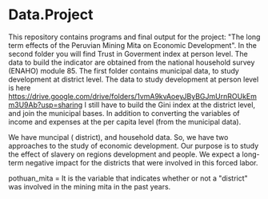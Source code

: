 # Data.Project 
 This repository contains programs and final output for the project: "The long term effects of the Peruvian Mining Mita on Economic Development".
 In the second folder you will find Trust in Goverment index at person level. The data to build the indicator are obtained from the national household survey (ENAHO) module 85.
 The first folder contains municipal data, to study development at district level. 
 The data to study development at person level is here https://drive.google.com/drive/folders/1vmA9kvAoeyJByBGJmUrnROUkEmm3U9Ab?usp=sharing
I still have to build the Gini index at the district level, and join the municipal bases. In addition to converting the variables of income and expenses at the per capita level (from the municipal data).

We have muncipal ( district), and household data. So, we have two approaches to the study of economic development. 
Our purpose is to study the effect of slavery on  regions development  and people. We expect a long-term negative impact for the districts that were involved in this forced labor.

pothuan_mita = It is the variable that indicates whether or not a "district" was involved in the mining  mita in the past years.
